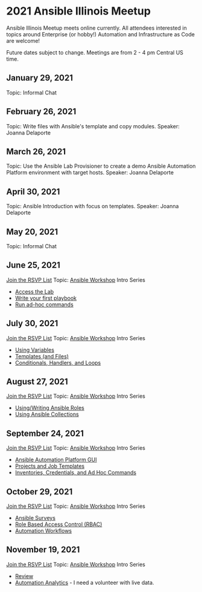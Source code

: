 # 2021 Ansible Illinois Meetup

Ansible Illinois Meetup meets online currently. All attendees interested in topics around Enterprise (or hobby!) Automation and Infrastructure as Code are welcome!

Future dates subject to change.
Meetings are from 2 - 4 pm Central US time.

## January 29, 2021
Topic: Informal Chat

## February 26, 2021
Topic: Write files with Ansible's template and copy modules.
Speaker: Joanna Delaporte

## March 26, 2021
Topic: Use the Ansible Lab Provisioner to create a demo Ansible Automation Platform environment with target hosts.
Speaker: Joanna Delaporte

## April 30, 2021
Topic: Ansible Introduction with focus on templates.
Speaker: Joanna Delaporte

## May 20, 2021
Topic: Informal Chat

## June 25, 2021
[Join the RSVP List](https://forms.gle/xdcasEHsouwLJuNJA)
Topic: [Ansible Workshop](https://ansible.github.io/workshops/exercises/ansible_rhel/) Intro Series
* [Access the Lab](https://ansible.github.io/workshops/exercises/ansible_rhel/1.1-setup)
* [Write your first playbook](https://ansible.github.io/workshops/exercises/ansible_rhel/1.3-playbook)
* [Run ad-hoc commands](https://ansible.github.io/workshops/exercises/ansible_rhel/1.2-adhoc)

## July 30, 2021
[Join the RSVP List](https://forms.gle/xdcasEHsouwLJuNJA)
Topic: [Ansible Workshop](https://ansible.github.io/workshops/exercises/ansible_rhel/) Intro Series
* [Using Variables](https://ansible.github.io/workshops/exercises/ansible_rhel/1.4-variables)
* [Templates (and Files)](https://ansible.github.io/workshops/exercises/ansible_rhel/1.6-templates)
* [Conditionals, Handlers, and Loops](https://ansible.github.io/workshops/exercises/ansible_rhel/1.5-handlers)

## August 27, 2021
[Join the RSVP List](https://forms.gle/xdcasEHsouwLJuNJA)
Topic: [Ansible Workshop](https://ansible.github.io/workshops/exercises/ansible_rhel/) Intro Series
* [Using/Writing Ansible Roles](https://ansible.github.io/workshops/exercises/ansible_rhel/1.7-role)
* [Using Ansible Collections](https://www.ansible.com/blog/hands-on-with-ansible-collections)

## September 24, 2021
[Join the RSVP List](https://forms.gle/xdcasEHsouwLJuNJA)
Topic: [Ansible Workshop](https://ansible.github.io/workshops/exercises/ansible_rhel/) Intro Series
* [Ansible Automation Platform GUI](https://ansible.github.io/workshops/exercises/ansible_rhel/2.1-intro)
* [Projects and Job Templates](https://ansible.github.io/workshops/exercises/ansible_rhel/2.3-projects)
* [Inventories, Credentials, and Ad Hoc Commands](https://ansible.github.io/workshops/exercises/ansible_rhel/2.2-cred)

## October 29, 2021
[Join the RSVP List](https://forms.gle/xdcasEHsouwLJuNJA)
Topic: [Ansible Workshop](https://ansible.github.io/workshops/exercises/ansible_rhel/) Intro Series
* [Ansible Surveys](https://ansible.github.io/workshops/exercises/ansible_rhel/2.4-surveys)
* [Role Based Access Control (RBAC)](https://ansible.github.io/workshops/exercises/ansible_rhel/2.5-rbac)
* [Automation Workflows](https://ansible.github.io/workshops/exercises/ansible_rhel/2.6-workflows)

## November 19, 2021
[Join the RSVP List](https://forms.gle/xdcasEHsouwLJuNJA)
Topic: [Ansible Workshop](https://ansible.github.io/workshops/exercises/ansible_rhel/) Intro Series
* [Review](https://ansible.github.io/workshops/exercises/ansible_rhel/2.7-wrap/)
* [Automation Analytics](https://www.ansible.com/products/insights-for-ansible) - I need a volunteer with live data.
